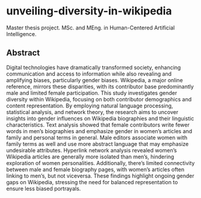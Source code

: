 # unveiling-diversity-in-wikipedia
Master thesis project. MSc. and MEng. in Human-Centered Artificial Intelligence.

## Abstract
Digital technologies have dramatically transformed society, enhancing communication and access to information while also revealing and amplifying biases, particularly gender biases. Wikipedia, a major online reference, mirrors these disparities, with its contributor base predominantly male and limited female participation. This study investigates gender diversity within Wikipedia, focusing on both contributor demographics and content representation. By employing natural language processing, statistical analysis, and network theory, the research aims to uncover insights into gender influences on Wikipedia biographies and their linguistic characteristics. Text analysis showed that female contributors write fewer words in men’s biographies and emphasize gender in women’s articles and family and personal terms in general. Male editors associate women with family terms as well and use more abstract language that may emphasize undesirable attributes. Hyperlink network analysis revealed women’s Wikipedia articles are generally more isolated than men’s, hindering exploration of women personalities. Additionally, there’s limited connectivity between male and female biography pages, with women’s articles often linking to men’s, but not viceversa. These findings highlight ongoing gender gaps on Wikipedia, stressing the need for balanced representation to ensure less biased portrayals.
